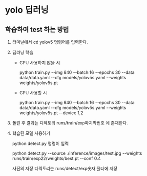 # yolo 딥러닝

## 학습하여 test 하는 방법

1. 터미널에서 cd yolov5 명령어를 입력한다.

2. 딥러닝 학습

   
   * GPU 사용하지 않을 시

     python train.py --img 640 --batch 16 --epochs 30 --data data/data.yaml --cfg models/yolov5s.yaml --weights weights/yolov5s.pt

   * GPU 사용할 시
  
     python train.py --img 640 --batch 16 --epochs 30 --data data/data.yaml --cfg models/yolov5s.yaml --weights weights/yolov5s.pt  --device 1,2

3. 돌린 후 결과는 디렉토리 runs/train/exp마지막번호 에 존재한다.
  
4. 학습된 모델 사용하기

   python detect.py 명령어 입력

   python detect.py --source ./inference/images/test.jpg --weights runs/train/exp22/weights/best.pt --conf 0.4

   사진의 저장 디렉토리는 runs/detect/exp숫자 폴더에 저장
